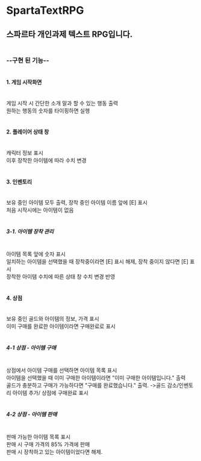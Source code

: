 # SpartaTextRPG
## 스파르타 개인과제 텍스트 RPG입니다.
### <br/> --구현 된 기능--
#### </br> 1. 게임 시작화면
</br>    게임 시작 시 간단한 소개 말과 할 수 있는 행동 출력
</br>    원하는 행동의 숫자를 타이핑하면 실행
#### </br>2. 플레이어 상태 창
</br> 캐릭터 정보 표시
</br> 이후 장착한 아이템에 따라 수치 변경
#### </br> 3. 인벤토리
</br> 보유 중인 아이템 모두 출력, 장착 중인 아이템 이름 앞에 [E] 표시
</br> 처음 시작시에는 아이템이 없음
##### </br>3-1. 아이템 장착 관리
</br> 아이템 목록 앞에 숫자 표시
</br> 일치하는 아이템을 선택했을 때 장착중이라면 [E] 표시 해제, 장착 중이지 않다면 [E] 표시
</br> 장착한 아이템 수치에 따른 상태 창 수치 변경 반영
#### </br>4. 상점
</br> 보유 중인 골드와 아이템의 정보, 가격 표시
</br> 이미 구매를 완료한 아이템이라면 구매완료로 표시
##### </br>4-1 상점 - 아이템 구매
</br> 상점에서 아이템 구매를 선택하면 아이템 목록 표시
</br> 아이템을 선택했을 때 이미 구매한 아이템이라면 "이미 구매한 아이템입니다." 출력
</br> 골드가 충분하고 구매가 가능하다면 "구매를 완료했습니다." 출력. ->골드 감소/인벤토리 아이템 추가/ 상점에 구매완료 표시
##### </br>4-2 상점 - 아이템 판매
</br> 판매 가능한 아이템 목록 표시
</br> 판매 시 구매 가격의 85% 가격에 판매
</br> 판매 시 장착하고 있는 아이템이었다면 해제.
